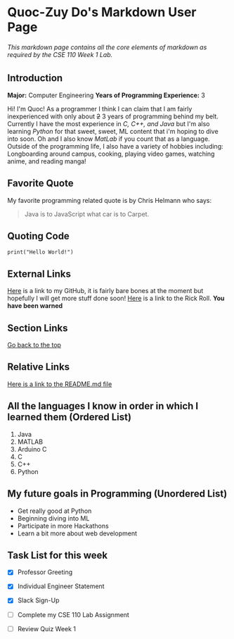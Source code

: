 # Quoc-Zuy Do's Markdown User Page
###### This markdown page contains all the core elements of markdown as required by the CSE 110 Week 1 Lab.


 ## Introduction
 
 **Major:** Computer Engineering
 **Years of Programming Experience:** 3
 
 Hi! I'm Quoc! As a programmer I think I can claim that I am fairly inexperienced with only about ~~2~~ 3 years of programming behind my belt. Currently I have the most experience in *C, C++, and Java* but I'm  also learning *Python* for that sweet, sweet, ML content that i'm hoping to dive into soon. Oh and I also know *MatLab* if you count that as a language. Outside of the programming life, I also have a variety of hobbies including: Longboarding around campus, cooking, playing video games, watching anime, and reading manga! 

 ## Favorite Quote
 My favorite programming related quote is by Chris Helmann who says:
 > Java is to JavaScript what car is to Carpet.

 ## Quoting Code
 ```
 print("Hello World!")
 ```

 ## External Links
 [Here](https://github.com/QuocVDo) is a link to my GitHub, it is fairly bare bones at the moment but hopefully I will get more stuff done soon!
 [Here](https://www.youtube.com/watch?v=dQw4w9WgXcQ) is a link to the Rick Roll. **You have been warned**

 ## Section Links
 [Go back to the top](#introduction)

 ## Relative Links
 [Here is a link to the README.md file](README.md)

 ## All the languages I know in order in which I learned them (Ordered List)
 1. Java
 2. MATLAB
 3. Arduino C
 4. C
 5. C++
 6. Python
 
 ## My future goals in Programming (Unordered List)
 - Get really good at Python
 - Beginning diving into ML
 - Participate in more Hackathons
 - Learn a bit more about web development

 ## Task List for this week
 - [x] Professor Greeting
 - [x] Individual Engineer Statement
 - [x] Slack Sign-Up
 - [ ] Complete my CSE 110 Lab Assignment
 - [ ] Review Quiz Week 1






